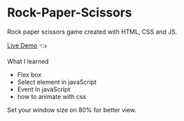 # Rock-Paper-Scissors

Rock paper scissors game created with HTML, CSS and JS.

[Live Demo](https://ala-bchir.github.io/Rock-Paper-Scissors/) :point_left:

What I learned
- Flex box 
- Select element in javaScript
- Event in javaScript
- how to animate with css

Set your window size on 80% for better view.